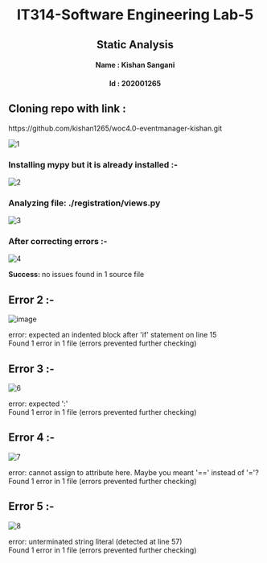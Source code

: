 <h1 align="center"><b><center>IT314-Software Engineering Lab-5 </center></b></h1>
<h2 align="center"><b>Static Analysis </center></b></h2>

<h4 align="center"><b> Name : </b> Kishan Sangani</h4>
<h4 align="center"><b> Id : </b> 202001265</h4>

<h2>Cloning repo with link : </h2>
https://github.com/kishan1265/woc4.0-eventmanager-kishan.git

![1](https://user-images.githubusercontent.com/97011040/227481033-a96df4e8-c418-4c13-8351-0afa55895c30.png)

### Installing mypy but it is already installed :-
![2](https://user-images.githubusercontent.com/97011040/227481374-4f2c8695-8f83-4b4c-8d4d-49a67b28dc8c.png)


### Analyzing file: ./registration/views.py
![3](https://user-images.githubusercontent.com/97011040/227481410-c95c84cd-7e01-4e09-b5f6-42b7bc1c8881.png)


### After correcting errors :-
![4](https://user-images.githubusercontent.com/97011040/227481478-75d1758c-bc0c-48ba-91a9-9719f65eb55b.png)


<b> Success: </b> no issues found in 1 source file

## Error 2 :-
![image](https://user-images.githubusercontent.com/97011040/227483259-73a0a271-22f7-4dd9-b73d-904e29477563.png)

error: expected an indented block after 'if' statement on line 15 <br>
Found 1 error in 1 file (errors prevented further checking)

## Error 3 :-
![6](https://user-images.githubusercontent.com/97011040/227484921-05b7db10-378a-47bc-bdc7-076a6e600c83.png)

error: expected ':' <br>
Found 1 error in 1 file (errors prevented further checking)

## Error 4 :-
![7](https://user-images.githubusercontent.com/97011040/227488197-33a04b12-20a6-4619-aec0-ce17d8d320fa.png)

error: cannot assign to attribute here. Maybe you meant '==' instead of '='? <br>
Found 1 error in 1 file (errors prevented further checking)

## Error 5 :-
![8](https://user-images.githubusercontent.com/97011040/227488770-729185ab-698b-4a1c-b6c6-5b9bb2c95487.png)

error: unterminated string literal (detected at line 57) <br>
Found 1 error in 1 file (errors prevented further checking)

